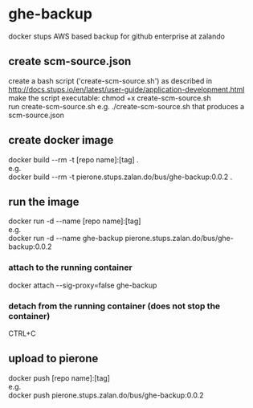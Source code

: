 # ghe-backup
docker stups AWS based backup for github enterprise at zalando

## create scm-source.json
create a bash script ('create-scm-source.sh') as described in   http://docs.stups.io/en/latest/user-guide/application-development.html  
make the script executable: chmod +x create-scm-source.sh  
run create-scm-source.sh e.g. ./create-scm-source.sh that produces a scm-source.json  

## create docker image
docker build --rm -t [repo name]:[tag] .  
e.g.  
docker build --rm -t pierone.stups.zalan.do/bus/ghe-backup:0.0.2 .  

## run the image
docker run -d --name [repo name]:[tag]  
e.g.  
docker run -d --name ghe-backup pierone.stups.zalan.do/bus/ghe-backup:0.0.2  

### attach to the running container
docker attach --sig-proxy=false ghe-backup
### detach from the running container (does not stop the container) 
CTRL+C

## upload to pierone
docker push [repo name]:[tag]  
e.g.  
docker push pierone.stups.zalan.do/bus/ghe-backup:0.0.2  
